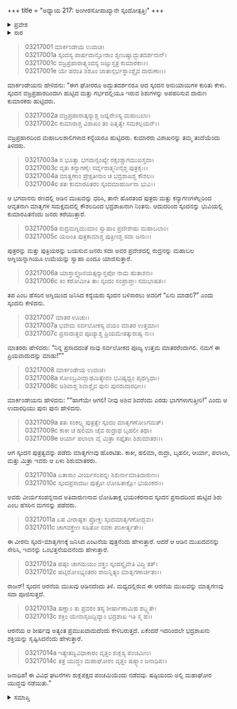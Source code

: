 +++
title = "ಅಧ್ಯಾಯ 217: ಅಂಗೀರಸೋಪಾಖ್ಯಾನೇ ಸ್ಕಂದೋತ್ಪತ್ತಿಃ"
+++

<details><summary>ಪ್ರವೇಶ</summary>


।।   ಓಂ ಓಂ ನಮೋ ನಾರಾಯಣಾಯ।।   ಶ್ರೀ ವೇದವ್ಯಾಸಾಯ ನಮಃ ।।

ಶ್ರೀ ಕೃಷ್ಣದ್ವೈಪಾಯನ ವೇದವ್ಯಾಸ ವಿರಚಿತ  

**ಶ್ರೀ ಮಹಾಭಾರತ**

**ಆರಣ್ಯಕ ಪರ್ವ**

**ಮಾರ್ಕಂಡೇಯಸಮಸ್ಯಾ ಪರ್ವ**

**ಅಧ್ಯಾಯ 217**

</details>


<details><summary>ಸಾರ</summary>

ವಜ್ರಪ್ರಹಾರದಿಂದ ಜನಿಸಿದ ಕುಮಾರ ಕುಮಾರಿಯರ ವರ್ಣನೆ (1-14).

</details>


> 03217001 ಮಾರ್ಕಂಡೇಯ ಉವಾಚ।  
03217001a ಸ್ಕಂದಸ್ಯ ಪಾರ್ಷದಾನ್ಘೋರಾಂ ಶೃಣುಷ್ವಾದ್ಭುತದರ್ಶನಾನ್।  
03217001c ವಜ್ರಪ್ರಹಾರಾತ್ಸ್ಕಂದಸ್ಯ ಜಜ್ಞುಸ್ತತ್ರ ಕುಮಾರಕಾಃ।।   
03217001e ಯೇ ಹರಂತಿ ಶಿಶೂಂ ಜಾತಾನ್ಗರ್ಭಸ್ಥಾಂಶ್ಚೈವ ದಾರುಣಾಃ।।

ಮಾರ್ಕಂಡೇಯನು ಹೇಳಿದನು: “ಈಗ ಘೋರರೂ ಅದ್ಭುತದರ್ಶನರೂ ಆದ ಸ್ಕಂದನ ಅನುಯಾಯಿಗಳ ಕುರಿತು ಕೇಳು. ಸ್ಕಂದನ ವಜ್ರಪ್ರಹಾರದಿಂದಾಗಿ ಹುಟ್ಟಿದ ಮತ್ತು ಗರ್ಭದಲ್ಲಿಯೂ ಇರುವ ಶಿಶುಗಳನ್ನು ಅಪಹರಿಸುವ ದಾರುಣ ಕುಮಾರಕರು ಹುಟ್ಟಿದರು.

> 03217002a ವಜ್ರಪ್ರಹಾರಾತ್ಕನ್ಯಾಶ್ಚ ಜಜ್ಞಿರೇಽಸ್ಯ ಮಹಾಬಲಾಃ।  
03217002c ಕುಮಾರಾಶ್ಚ ವಿಶಾಖಂ ತಂ ಪಿತೃತ್ವೇ ಸಮಕಲ್ಪಯನ್।।

ವಜ್ರಪ್ರಹಾರದಿಂದ ಮಹಾಬಲಶಾಲಿಗಳಾದ ಕನ್ಯೆಯರೂ ಹುಟ್ಟಿದರು. ಕುಮಾರರು ವಿಶಾಖನನ್ನು ತಮ್ಮ ತಂದೆಯೆಂದು ತಿಳಿದರು.

> 03217003a ಸ ಭೂತ್ವಾ ಭಗವಾನ್ಸಂಖ್ಯೇ ರಕ್ಷಂಶ್ಚಾಗಮುಖಸ್ತದಾ।  
03217003c ವೃತಃ ಕನ್ಯಾಗಣೈಃ ಸರ್ವೈರಾತ್ಮನೀನೈಶ್ಚ ಪುತ್ರಕೈಃ।।  
03217004a ಮಾತೄಣಾಂ ಪ್ರೇಕ್ಷತೀನಾಂ ಚ ಭದ್ರಶಾಖಶ್ಚ ಕೌಶಲಃ।  
03217004c ತತಃ ಕುಮಾರಪಿತರಂ ಸ್ಕಂದಮಾಹುರ್ಜನಾ ಭುವಿ।।

ಆ ಭಗವಾನನು ರಣದಲ್ಲಿ ಆಡಿನ ಮುಖವನ್ನು ಧರಿಸಿ, ತಾನೇ ಹೊರತಂದ ಪುತ್ರರು ಮತ್ತು ಕನ್ಯಾಗಣಗಳೆಲ್ಲರಿಂದ ಆವೃತನಾಗಿ ಮಾತೃಗಳ ಸಮಕ್ಷಮದಲ್ಲಿ ಕೌಶಲದಿಂದ ಭದ್ರಶಾಖನಾಗಿ ನಿಂತನು. ಆದುದರಿಂದ ಸ್ಕಂದನನ್ನು ಭುವಿಯಲ್ಲಿ ಕುಮಾರಪಿತನೆಂದು ಜನರು ಕರೆಯುತ್ತಾರೆ.

> 03217005a ರುದ್ರಮಗ್ನಿಮುಮಾಂ ಸ್ವಾಹಾಂ ಪ್ರದೇಶೇಷು ಮಹಾಬಲಾಂ।  
03217005c ಯಜಂತಿ ಪುತ್ರಕಾಮಾಶ್ಚ ಪುತ್ರಿಣಶ್ಚ ಸದಾ ಜನಾಃ।।

ಪುತ್ರರನ್ನು ಮತ್ತು ಪುತ್ರಿಯರನ್ನು ಬಯಸುವ ಜನರು ಸದಾ ಅವರ ಪ್ರದೇಶದಲ್ಲಿ ರುದ್ರನನ್ನು ಮಹಾಬಲ ಅಗ್ನಿಯನ್ನಾಗಿಯೂ ಉಮೆಯನ್ನು ಸ್ವಾಹಾ ಎಂದೂ ಯಾಜಿಸುತ್ತಾರೆ.

> 03217006a ಯಾಸ್ತಾಸ್ತ್ವಜನಯತ್ಕನ್ಯಾಸ್ತಪೋ ನಾಮ ಹುತಾಶನಃ।  
03217006c ಕಿಂ ಕರೋಮೀತಿ ತಾಃ ಸ್ಕಂದಂ ಸಂಪ್ರಾಪ್ತಾಃ ಸಮಭಾಷತ।।

ತಪ ಎಂಬ ಹೆಸರಿನ ಅಗ್ನಿಯಿಂದ ಜನಿಸಿದ ಕನ್ಯೆಯರು ಸ್ಕಂದನ ಬಳಿಸಾರಲು ಅವರಿಗೆ “ಏನು ಮಾಡಲಿ?” ಎಂದು ಸ್ಕಂದನು ಕೇಳಿದನು.

> 03217007 ಮಾತರ ಊಚುಃ।  
03217007a ಭವೇಮ ಸರ್ವಲೋಕಸ್ಯ ವಯಂ ಮಾತರ ಉತ್ತಮಾಃ।  
03217007c ಪ್ರಸಾದಾತ್ತವ ಪೂಜ್ಯಾಶ್ಚ ಪ್ರಿಯಮೇತತ್ಕುರುಷ್ವ ನಃ।।

ಮಾತರರು ಹೇಳಿದರು: “ನಿನ್ನ ಪ್ರಸಾದದಂತೆ ನಾವು ಸರ್ವಲೋಕದ ಪೂಜ್ಯ ಉತ್ತಮ ಮಾತರರೆಂದಾಗಲಿ. ನಮಗೆ ಈ ಪ್ರಿಯವಾದುದನ್ನು ಮಾಡು!””

> 03217008 ಮಾರ್ಕಂಡೇಯ ಉವಾಚ।  
03217008a ಸೋಽಬ್ರವೀದ್ಬಾಢಮಿತ್ಯೇವಂ ಭವಿಷ್ಯಧ್ವಂ ಪೃಥಗ್ವಿಧಾಃ।  
03217008c ಅಶಿವಾಶ್ಚ ಶಿವಾಶ್ಚೈವ ಪುನಃ ಪುನರುದಾರಧೀಃ।।

ಮಾರ್ಕಂಡೇಯನು ಹೇಳಿದನು: ““ಹಾಗೆಯೇ ಆಗಲಿ! ನೀವು ಅಶಿವ ಶಿವರೆಂದು ಎರಡು ಭಾಗಗಳಾಗುತ್ತೀರಿ!” ಎಂದು ಆ ಉದಾರಧಿಯು ಪುನಃ ಪುನಃ ಹೇಳಿದನು.

> 03217009a ತತಃ ಸಂಕಲ್ಪ್ಯ ಪುತ್ರತ್ವೇ ಸ್ಕಂದಂ ಮಾತೃಗಣೋಽಗಮತ್।  
03217009c ಕಾಕೀ ಚ ಹಲಿಮಾ ಚೈವ ರುದ್ರಾಥ ಬೃಹಲೀ ತಥಾ।  
03217009e ಆರ್ಯಾ ಪಲಾಲಾ ವೈ ಮಿತ್ರಾ ಸಪ್ತೈತಾಃ ಶಿಶುಮಾತರಃ।।

ಆಗ ಸ್ಕಂದನ ಪುತ್ರತ್ವವನ್ನು ಪಡೆದು ಮಾತೃಗಣವು ಹೊರಟಿತು. ಕಾಕೀ, ಹಲಿಮಾ, ರುದ್ರಾ, ಬೃಹಲೀ, ಆರ್ಯಾ, ಪಲಾಲಾ, ಮತ್ತು ಮಿತ್ರಾ ಇವರು ಆ ಏಳು ಶಿಶುಮಾತರರು.

> 03217010a ಏತಾಸಾಂ ವೀರ್ಯಸಂಪನ್ನಃ ಶಿಶುರ್ನಾಮಾತಿದಾರುಣಃ।  
03217010c ಸ್ಕಂದಪ್ರಸಾದಜಃ ಪುತ್ರೋ ಲೋಹಿತಾಕ್ಷೋ ಭಯಂಕರಃ।।

ಅವರು ವೀರ್ಯಸಂಪನ್ನನಾದ ಅತಿದಾರುಣನಾದ ಲೋಹಿತಾಕ್ಷ ಭಯಂಕರನಾದ ಸ್ಕಂದನ ಪ್ರಸಾದದಿಂದ ಹುಟ್ಟಿದ ಶಿಶು ಎಂಬ ಹೆಸರಿನ ಮಗನನ್ನು ಪಡೆದರು.

> 03217011a ಏಷ ವೀರಾಷ್ಟಕಃ ಪ್ರೋಕ್ತಃ ಸ್ಕಂದಮಾತೃಗಣೋದ್ಭವಃ।   
03217011c ಚಾಗವಕ್ತ್ರೇಣ ಸಹಿತೋ ನವಕಃ ಪರಿಕೀರ್ತ್ಯತೇ।।

ಈ ವೀರನು ಸ್ಕಂದ-ಮಾತೃಗಣಕ್ಕೆ ಜನಿಸಿದ ಎಂಟನೆಯ ಪುತ್ರನೆಂದು ಹೇಳುತ್ತಾರೆ. ಆದರೆ ಆ ಆಡಿನ ಮುಖದವನನ್ನು ಸೇರಿಸಿ, ಇವನನ್ನು ಒಂಭತ್ತನೆಯವನೆಂದು ಹೇಳುತ್ತಾರೆ.

> 03217012a ಷಷ್ಠಂ ಚಾಗಮಯಂ ವಕ್ತ್ರಂ ಸ್ಕಂದಸ್ಯೈವೇತಿ ವಿದ್ಧಿ ತತ್।  
03217012c ಷಟ್ಶಿರೋಽಭ್ಯಂತರಂ ರಾಜನ್ನಿತ್ಯಂ ಮಾತೃಗಣಾರ್ಚಿತಂ।।

ರಾಜನ್! ಸ್ಕಂದನ ಆರನೆಯ ಮುಖವು ಆಡಿನದೆಂದು ತಿಳಿ. ಮಧ್ಯದಲ್ಲಿರುವ ಈ ಆರನೆಯ ಮುಖವನ್ನು ಮಾತೃಗಣವು ಸದಾ ಪೂಜಿಸುತ್ತದೆ.

> 03217013a ಷಣ್ಣಾಂ ತು ಪ್ರವರಂ ತಸ್ಯ ಶೀರ್ಷಾಣಾಮಿಹ ಶಬ್ದ್ಯತೇ।  
03217013c ಶಕ್ತಿಂ ಯೇನಾಸೃಜದ್ದಿವ್ಯಾಂ ಭದ್ರಶಾಖ ಇತಿ ಸ್ಮ ಹ।।

ಆರನೆಯ ಆ ಶೀರ್ಷವು ಅತ್ಯಂತ ಪ್ರಮುಖವಾದುದೆಂದು ಕೇಳಿಬರುತ್ತದೆ. ಏಕೆಂದರೆ ಇದರಿಂದಲೇ ಭದ್ರಶಾಖನು ಶಕ್ತಿಯನ್ನು ಸೃಷ್ಟಿಸಿದನೆಂದು ಹೇಳುತ್ತಾರೆ.

> 03217014a ಇತ್ಯೇತದ್ವಿವಿಧಾಕಾರಂ ವೃತ್ತಂ ಶುಕ್ಲಸ್ಯ ಪಂಚಮೀಂ।  
03217014c ತತ್ರ ಯುದ್ಧಂ ಮಹಾಘೋರಂ ವೃತ್ತಂ ಷಷ್ಠ್ಯಾಂ ಜನಾಧಿಪ।।

ಜನಾಧಿಪ! ಈ ವಿವಿಧ ಘಟನೆಗಳು ಶುಕ್ಲಪಕ್ಷದ ಪಂಚಮಿಯೆಂದು ನಡೆದವು. ಷಷ್ಠಿಯಂದು ಅಲ್ಲಿ ಮಹಾಘೋರ ಯುದ್ಧವು ನಡೆಯಿತು.”


<details><summary>ಸಮಾಪ್ತಿ</summary>


ಇತಿ ಶ್ರೀ ಮಹಾಭಾರತೇ ಆರಣ್ಯಕ ಪರ್ವಣಿ ಮಾರ್ಕಂಡೇಯಸಮಸ್ಯಾ ಪರ್ವಣಿ ಅಂಗೀರಸೋಪಾಖ್ಯಾನೇ ಸ್ಕಂದೋತ್ಪತ್ತೌ ಸಪ್ತದಶಾಧಿಕದ್ವಿಶತತಮೋಽಧ್ಯಾಯಃ।  
ಇದು ಮಹಾಭಾರತದ ಆರಣ್ಯಕ ಪರ್ವದಲ್ಲಿ ಮಾರ್ಕಂಡೇಯಸಮಸ್ಯಾ ಪರ್ವದಲ್ಲಿ ಅಂಗೀರಸೋಪಾಖ್ಯಾನದಲ್ಲಿ ಸ್ಕಂದೋತ್ಪತ್ತಿಯಲ್ಲಿ ಇನ್ನೂರಾಹದಿನೇಳನೆಯ ಅಧ್ಯಾಯವು.



</details>
